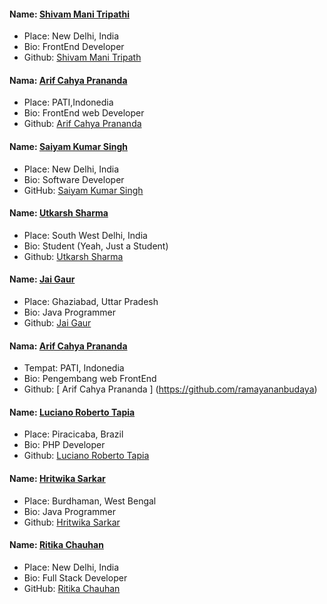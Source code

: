 #### Name: [Shivam Mani Tripathi](https://github.com/geekcodershivam)
- Place: New Delhi, India
- Bio: FrontEnd Developer
- Github: [Shivam Mani Tripath](https://github.com/geekcodershivam)

#### Nama: [Arif Cahya Prananda](https://github/com/boscahya)
- Place: PATI,Indonedia
- Bio: FrontEnd web Developer
- Github: [Arif Cahya Prananda](https://github.com/boscahya)

#### Name: [Saiyam Kumar Singh](https://github.com/saiyampaliwal)
- Place: New Delhi, India
- Bio: Software Developer
- GitHub: [Saiyam Kumar Singh](https://github.com/saiyampaliwal)

#### Name: [Utkarsh Sharma](https://github.com/utkzas)
- Place: South West Delhi, India
- Bio: Student (Yeah, Just a Student)
- Github: [Utkarsh Sharma](https://github.com/utkzas)

#### Name: [Jai Gaur](https://github.com/Jai-Gaur-26)
- Place: Ghaziabad, Uttar Pradesh
- Bio: Java Programmer
- Github: [Jai Gaur](https://github.com/Jai-Gaur-26)

####  Nama: [ Arif Cahya Prananda ](https://github.com/ramayanabudaya)
- Tempat: PATI, Indonedia
- Bio: Pengembang web FrontEnd
- Github: [ Arif Cahya Prananda ] (https://github.com/ramayananbudaya)

#### Name: [Luciano Roberto Tapia](https://github.com/lucianotapia)
- Place: Piracicaba, Brazil
- Bio: PHP Developer
- Github: [Luciano Roberto Tapia](https://github.com/lucianotapia)

#### Name: [Hritwika Sarkar](https://github.com/Hrit20)
- Place: Burdhaman, West Bengal
- Bio: Java Programmer
- Github: [Hritwika Sarkar](https://github.com/Hrit20)

#### Name: [Ritika Chauhan](https://github.com/ChauhanRitika)
- Place: New Delhi, India
- Bio: Full Stack Developer
- GitHub: [Ritika Chauhan](https://github.com/ChauhanRitika)
